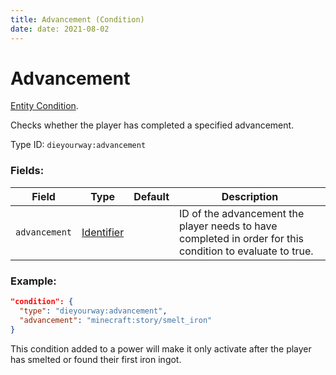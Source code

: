 ```yaml
---
title: Advancement (Condition)
date: date: 2021-08-02
---
```

# Advancement

[Entity Condition](../entity_conditions.md).

Checks whether the player has completed a specified advancement.

Type ID: `dieyourway:advancement`

### Fields:

Field  | Type | Default | Description
-------|------|---------|-------------
`advancement` | [Identifier](../data_types/identifier.md) | | ID of the advancement the player needs to have completed in order for this condition to evaluate to true.

### Example:

```json
"condition": {
  "type": "dieyourway:advancement",
  "advancement": "minecraft:story/smelt_iron"
}
```
This condition added to a power will make it only activate after the player has smelted or found their first iron ingot.
